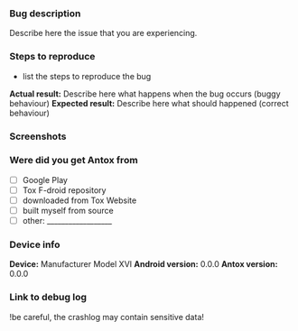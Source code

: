 ### Bug description
Describe here the issue that you are experiencing.

### Steps to reproduce
- list the steps to reproduce the bug

**Actual result:** Describe here what happens when the bug occurs (buggy behaviour)
**Expected result:** Describe here what should happened (correct behaviour)

### Screenshots
<!-- you can drag and drop images below -->

### Were did you get Antox from
- [ ] Google Play
- [ ] Tox F-droid repository
- [ ] downloaded from Tox Website
- [ ] built myself from source
- [ ] other: __________________

### Device info
<!-- replace the examples with your info -->
**Device:** Manufacturer Model XVI
**Android version:** 0.0.0
**Antox version:** 0.0.0

### Link to debug log
<!-- After the crash, Antox will write a crashlog onto the SD Card -->
!be careful, the crashlog may contain sensitive data!

